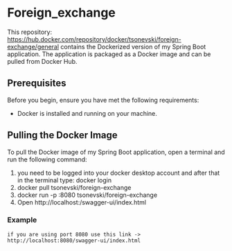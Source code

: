 # Foreign_exchange

This repository: https://hub.docker.com/repository/docker/tsonevski/foreign-exchange/general contains the Dockerized version of my Spring Boot application. The application is packaged as a Docker image and can be pulled from Docker Hub.

## Prerequisites

Before you begin, ensure you have met the following requirements:

- Docker is installed and running on your machine.

## Pulling the Docker Image

To pull the Docker image of my Spring Boot application, open a terminal and run the following command:

1. you need to be logged into your docker desktop account and after that in the terminal type: docker login
2. docker pull tsonevski/foreign-exchange
3. docker run -p <yourHost>:8080 tsonevski/foreign-exchange
3. Open http://localhost:<YourPort>/swagger-ui/index.html

### Example
    if you are using port 8080 use this link ->   http://localhost:8080/swagger-ui/index.html
